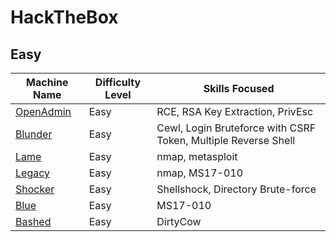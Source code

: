 # HackTheBox

## Easy

| Machine Name                               | Difficulty Level | Skills Focused                                               |
| ------------------------------------------ | ---------------- | ------------------------------------------------------------ |
| [OpenAdmin](./Easy/openAdmin/openadmin.md) | Easy             | RCE, RSA Key Extraction, PrivEsc                             |
| [Blunder](./Easy/blunder/blunder.md)       | Easy             | Cewl, Login Bruteforce with CSRF Token, Multiple Reverse Shell |
| [Lame](./Easy/lame/lame.md)                | Easy             | nmap, metasploit                                             |
| [Legacy](./Easy/legacy/legacy.md)          | Easy             | nmap, MS17-010                                               |
| [Shocker](./Easy/shocker/shocker.md) | Easy | Shellshock, Directory Brute-force |
| [Blue](./Easy/blue/blue.md) | Easy | MS17-010 |
| [Bashed](./Easy/bashed/bashed.md) | Easy | DirtyCow |
